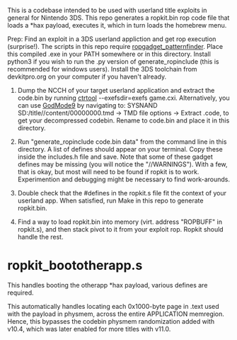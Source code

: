 This is a codebase intended to be used with userland title exploits in general for Nintendo 3DS. This repo generates a ropkit.bin rop code file that loads a *hax payload, executes it, which in turn loads the homebrew menu.

Prep: Find an exploit in a 3DS userland appliction and get rop execution (surprise!). The scripts in this repo require [ropgadget_patternfinder](https://github.com/yellows8/ropgadget_patternfinder). Place this compiled .exe in your PATH somewhere or in this directory. Install python3 if you wish to run the .py version of generate_ropinclude (this is recommended for windows users). Install the 3DS toolchain from devkitpro.org on your computer if you haven't already.

1) Dump the NCCH of your target userland application and extract the code.bin by running [ctrtool](https://github.com/3dshax/ctr/tree/master/ctrtool) --exefsdir=exefs game.cxi. Alternatively, you can use [GodMode9](https://github.com/d0k3/GodMode9) by navigating to: SYSNAND SD:/title/<target titleID>/content/00000000.tmd -> TMD file options -> Extract .code, to get your decompressed codebin. Rename to code.bin and place it in this directory.

2) Run "generate_ropinclude code.bin data" from the command line in this directory. A list of defines should appear on your terminal. Copy these inside the includes.h file and save. Note that some of these gadget defines may be missing (you will notice the "//WARNINGS"). With a few, that is okay, but most will need to be found if ropkit is to work. Experimention and debugging might be necessary to find work-arounds.

3) Double check that the #defines in the ropkit.s file fit the context of your userland app. When satisfied, run Make in this repo to generate ropkit.bin.

4) Find a way to load ropkit.bin into memory (virt. address "ROPBUFF" in ropkit.s), and then stack pivot to it from your exploit rop. Ropkit should handle the rest.


# ropkit_boototherapp.s
This handles booting the otherapp \*hax payload, various defines are required.

This automatically handles locating each 0x1000-byte page in .text used with the payload in physmem, across the entire APPLICATION memregion. Hence, this bypasses the codebin physmem randomization added with v10.4, which was later enabled for more titles with v11.0.

